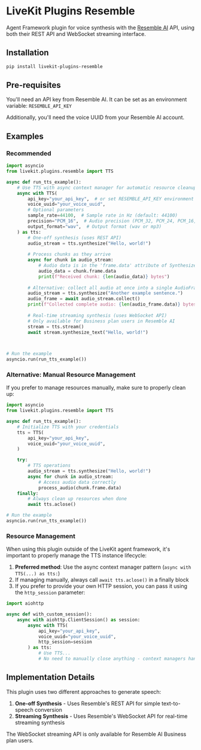 # LiveKit Plugins Resemble

Agent Framework plugin for voice synthesis with the [Resemble AI](https://www.resemble.ai/) API, using both their REST API and WebSocket streaming interface.

## Installation

```bash
pip install livekit-plugins-resemble
```

## Pre-requisites

You'll need an API key from Resemble AI. It can be set as an environment variable: `RESEMBLE_API_KEY`

Additionally, you'll need the voice UUID from your Resemble AI account.

## Examples

### Recommended

```python
import asyncio
from livekit.plugins.resemble import TTS

async def run_tts_example():
    # Use TTS with async context manager for automatic resource cleanup
    async with TTS(
        api_key="your_api_key",  # or set RESEMBLE_API_KEY environment variable
        voice_uuid="your_voice_uuid",
        # Optional parameters
        sample_rate=44100,  # Sample rate in Hz (default: 44100)
        precision="PCM_16",  # Audio precision (PCM_32, PCM_24, PCM_16, MULAW)
        output_format="wav",  # Output format (wav or mp3)
    ) as tts:
        # One-off synthesis (uses REST API)
        audio_stream = tts.synthesize("Hello, world!")
        
        # Process chunks as they arrive
        async for chunk in audio_stream:
            # Audio data is in the 'frame.data' attribute of SynthesizedAudio objects
            audio_data = chunk.frame.data
            print(f"Received chunk: {len(audio_data)} bytes")
        
        # Alternative: collect all audio at once into a single AudioFrame
        audio_stream = tts.synthesize("Another example sentence.")
        audio_frame = await audio_stream.collect()
        print(f"Collected complete audio: {len(audio_frame.data)} bytes")
        
        # Real-time streaming synthesis (uses WebSocket API)
        # Only available for Business plan users in Resemble AI
        stream = tts.stream()
        await stream.synthesize_text("Hello, world!")
        


# Run the example
asyncio.run(run_tts_example())
```

### Alternative: Manual Resource Management

If you prefer to manage resources manually, make sure to properly clean up:

```python
import asyncio
from livekit.plugins.resemble import TTS

async def run_tts_example():
    # Initialize TTS with your credentials
    tts = TTS(
        api_key="your_api_key", 
        voice_uuid="your_voice_uuid",
    )

    try:
        # TTS operations
        audio_stream = tts.synthesize("Hello, world!")
        async for chunk in audio_stream:
            # Access audio data correctly
            process_audio(chunk.frame.data)
    finally:
        # Always clean up resources when done
        await tts.aclose()

# Run the example
asyncio.run(run_tts_example())
```

### Resource Management

When using this plugin outside of the LiveKit agent framework, it's important to properly manage the TTS instance lifecycle:

1. **Preferred method**: Use the async context manager pattern (`async with TTS(...) as tts:`)
2. If managing manually, always call `await tts.aclose()` in a finally block
3. If you prefer to provide your own HTTP session, you can pass it using the `http_session` parameter:

```python
import aiohttp

async def with_custom_session():
    async with aiohttp.ClientSession() as session:
        async with TTS(
            api_key="your_api_key",
            voice_uuid="your_voice_uuid",
            http_session=session
        ) as tts:
            # Use TTS...
            # No need to manually close anything - context managers handle it all
```

## Implementation Details

This plugin uses two different approaches to generate speech:

1. **One-off Synthesis** - Uses Resemble's REST API for simple text-to-speech conversion
2. **Streaming Synthesis** - Uses Resemble's WebSocket API for real-time streaming synthesis

The WebSocket streaming API is only available for Resemble AI Business plan users. 